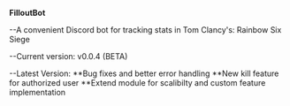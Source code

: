 ****FilloutBot****

--A convenient Discord bot for tracking stats in Tom Clancy's: Rainbow Six Siege


--Current version: v0.0.4 (BETA) 


--Latest Version:
	**Bug fixes and better error handling
	**New kill feature for authorized user
	**Extend module for scalibilty and custom feature implementation

